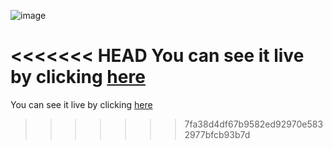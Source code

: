 ![image](https://user-images.githubusercontent.com/85033184/171229678-b578598d-ef5a-4cab-b45d-3d830035c300.png)


<<<<<<< HEAD
You can see it live by clicking [here](https://frichieri-admin-dashboard.vercel.app/)
=======
You can see it live by clicking [here](https://frichieri-admin-dashboard.vercel.app/)
>>>>>>> 7fa38d4df67b9582ed92970e5832977bfcb93b7d
